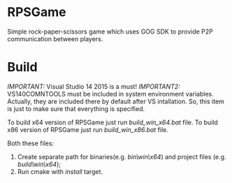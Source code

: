 # RPSGame
Simple rock-paper-scissors game which uses GOG SDK to provide P2P communication between players.

# Build
*IMPORTANT:* Visual Studio 14 2015 is a must!
*IMPORTANT2:* VS140COMNTOOLS must be included in system environment variables. Actually, they are included there
by default after VS intallation. So, this item is just to make sure that everything is specified.

To build x64 version of RPSGame just run *build_win_x64.bat* file.
To build x86 version of RPSGame just run *build_win_x86.bat* file.

Both these files:
1) Create separate path for binaries(e.g. _bin\win\x64_) and project files (e.g. _build\win\x64_);
2) Run cmake with _install_ target.

